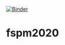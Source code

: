 [![Binder](https://mybinder.org/badge_logo.svg)](https://mybinder.org/v2/gh/fredboudon/fspm2020.git/master?urlpath=lab)

# fspm2020
